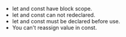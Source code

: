 - let and const have block scope.
- let and const can not redeclared.
- let and const must be declared before use.
- You can't reassign value in const.